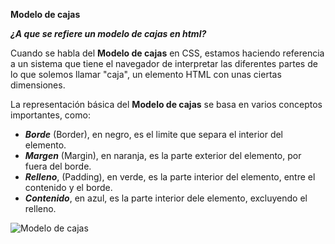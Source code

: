 **Modelo de cajas**

***¿A que se refiere un modelo de cajas en html?***

Cuando se habla del **Modelo de cajas** en CSS, estamos haciendo referencia a un sistema que tiene el navegador de interpretar las diferentes partes de lo que solemos llamar "caja", un elemento HTML con unas ciertas dimensiones.

La representación básica del **Modelo de cajas** se basa en varios conceptos importantes, como: 

- ***Borde*** (Border), en negro, es el limite que separa el interior del elemento.  
- ***Margen*** (Margin), en naranja, es la parte exterior del elemento, por fuera del borde.
- ***Relleno***, (Padding), en verde, es la parte interior del elemento, entre el contenido y el borde.
- ***Contenido***, en azul, es la parte interior dele elemento, excluyendo el relleno.


![Modelo de cajas](https://lenguajecss.com/css/modelo-de-cajas/que-es/modelo-de-cajas.png) 
